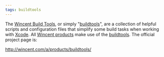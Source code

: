 ```yaml
---
tags: buildtools
---
```


The [Wincent Build Tools](/wiki/Wincent_Build_Tools), or simply "[buildtools](/wiki/buildtools)", are a collection of helpful scripts and configuration files that simplify some build tasks when working with [Xcode](/wiki/Xcode). All [Wincent products](/wiki/Wincent_products) make use of the [buildtools](/wiki/buildtools). The official project page is:

<http://wincent.com/a/products/buildtools/>
